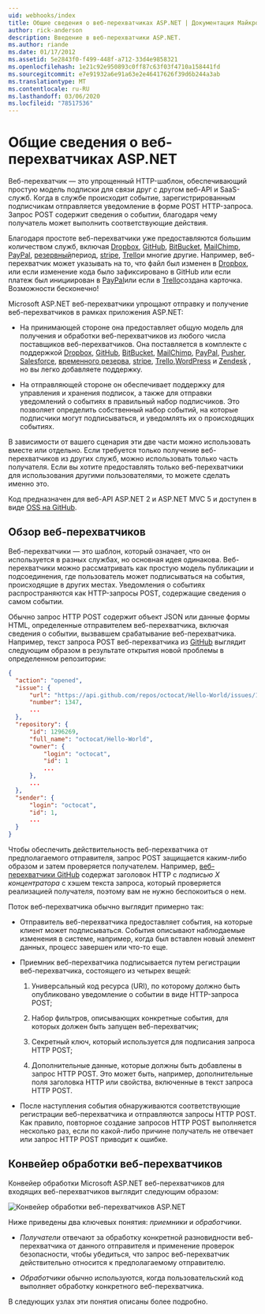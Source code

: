 ```yaml
---
uid: webhooks/index
title: Общие сведения о веб-перехватчиках ASP.NET | Документация Майкрософт
author: rick-anderson
description: Введение в веб-перехватчики ASP.NET.
ms.author: riande
ms.date: 01/17/2012
ms.assetid: 5e2843f0-f499-448f-a712-33d4e9858321
ms.openlocfilehash: 1e21c92e950893c0ff87c63f03f4710a158441fd
ms.sourcegitcommit: e7e91932a6e91a63e2e46417626f39d6b244a3ab
ms.translationtype: MT
ms.contentlocale: ru-RU
ms.lasthandoff: 03/06/2020
ms.locfileid: "78517536"
---
```

# <a name="aspnet-webhooks-overview"></a>Общие сведения о веб-перехватчиках ASP.NET

Веб-перехватчик — это упрощенный HTTP-шаблон, обеспечивающий простую модель подписки для связи друг с другом веб-API и SaaS-служб. Когда в службе происходит событие, зарегистрированным подписчикам отправляется уведомление в форме POST HTTP-запроса. Запрос POST содержит сведения о событии, благодаря чему получатель может выполнить соответствующие действия.

Благодаря простоте веб-перехватчики уже предоставляются большим количеством служб, включая [Dropbox](http://dropbox.com/), [GitHub](https://www.github.com/), [BitBucket](https://bitbucket.org/), [MailChimp](http://www.mailchimp.com/), [PayPal](http://www.paypal.com/), [резервный](http://www.slack.com)период, [stripe](http://www.stripe.com), [Trello](http://www.trello.com/)и многие другие. Например, веб-перехватчик может указывать на то, что файл был изменен в [Dropbox](http://dropbox.com/), или если изменение кода было зафиксировано в GitHub или если платеж был инициирован в [PayPal](http://www.paypal.com/)или если в [Trello](http://www.trello.com/)создана карточка. Возможности бесконечно!

Microsoft ASP.NET веб-перехватчики упрощают отправку и получение веб-перехватчиков в рамках приложения ASP.NET:

* На принимающей стороне она предоставляет общую модель для получения и обработки веб-перехватчиков из любого числа поставщиков веб-перехватчиков. Она поставляется в комплекте с поддержкой [Dropbox](http://dropbox.com/), [GitHub](https://www.github.com/), [BitBucket](https://bitbucket.org/), [MailChimp](http://www.mailchimp.com/), [PayPal](http://www.paypal.com/), [Pusher](http://www.pusher.com), [Salesforce](http://www.salesforce.com), [временного резерва](http://www.slack.com), [stripe](http://www.stripe.com), [Trello](http://www.trello.com/),[WordPress](http://www.wordpress.com) и [Zendesk](https://www.zendesk.com/) , но вы легко добавляете поддержку.

* На отправляющей стороне он обеспечивает поддержку для управления и хранения подписок, а также для отправки уведомлений о событиях в правильный набор подписчиков. Это позволяет определить собственный набор событий, на которые подписчики могут подписываться, и уведомлять их о происходящих событиях.

В зависимости от вашего сценария эти две части можно использовать вместе или отдельно. Если требуется только получение веб-перехватчиков из других служб, можно использовать только часть получателя. Если вы хотите предоставлять только веб-перехватчики для использования другими пользователями, то можете сделать именно это.

Код предназначен для веб-API ASP.NET 2 и ASP.NET MVC 5 и доступен в виде [OSS на GitHub](https://github.com/aspnet/WebHooks).

## <a name="webhooks-overview"></a>Обзор веб-перехватчиков

Веб-перехватчики — это шаблон, который означает, что он используется в разных службах, но основная идея одинакова. Веб-перехватчики можно рассматривать как простую модель публикации и подсоединения, где пользователь может подписываться на события, происходящие в других местах. Уведомления о событиях распространяются как HTTP-запросы POST, содержащие сведения о самом событии.

Обычно запрос HTTP POST содержит объект JSON или данные формы HTML, определенные отправителем веб-перехватчика, включая сведения о событии, вызвавшем срабатывание веб-перехватчика. Например, текст запроса POST веб-перехватчика из [GitHub](https://www.github.com/) выглядит следующим образом в результате открытия новой проблемы в определенном репозитории:

```json
{
  "action": "opened",
  "issue": {
      "url": "https://api.github.com/repos/octocat/Hello-World/issues/1347",
      "number": 1347,
      ...
  },
  "repository": {
      "id": 1296269,
      "full_name": "octocat/Hello-World",
      "owner": {
          "login": "octocat",
          "id": 1
          ...
      },
      ...
  },
  "sender": {
      "login": "octocat",
      "id": 1,
      ...
  }
}
```

Чтобы обеспечить действительность веб-перехватчика от предполагаемого отправителя, запрос POST защищается каким-либо образом и затем проверяется получателем. Например, [веб-перехватчики GitHub](https://developer.github.com/webhooks/) содержат заголовок HTTP с *подписью X концентратора* с хэшем текста запроса, который проверяется реализацией получателя, поэтому вам не нужно беспокоиться о нем.

Поток веб-перехватчика обычно выглядит примерно так:

* Отправитель веб-перехватчика предоставляет события, на которые клиент может подписываться. События описывают наблюдаемые изменения в системе, например, когда был вставлен новый элемент данных, процесс завершен или что-то еще.

* Приемник веб-перехватчика подписывается путем регистрации веб-перехватчика, состоящего из четырех вещей:

     1. Универсальный код ресурса (URI), по которому должно быть опубликовано уведомление о событии в виде HTTP-запроса POST;

     2. Набор фильтров, описывающих конкретные события, для которых должен быть запущен веб-перехватчик;

     3. Секретный ключ, который используется для подписания запроса HTTP POST;

     4. Дополнительные данные, которые должны быть добавлены в запрос HTTP POST. Это может быть, например, дополнительные поля заголовка HTTP или свойства, включенные в текст запроса HTTP POST.

* После наступления события обнаруживаются соответствующие регистрации веб-перехватчика и отправляются запросы HTTP POST. Как правило, повторное создание запросов HTTP POST выполняется несколько раз, если по какой-либо причине получатель не отвечает или запрос HTTP POST приводит к ошибке.

## <a name="webhooks-processing-pipeline"></a>Конвейер обработки веб-перехватчиков

Конвейер обработки Microsoft ASP.NET веб-перехватчиков для входящих веб-перехватчиков выглядит следующим образом:

![Конвейер обработки веб-перехватчиков ASP.NET](_static/WebHookReceivers.png)

Ниже приведены два ключевых понятия: *приемники* и *обработчики*.

* *Получатели* отвечают за обработку конкретной разновидности веб-перехватчика от данного отправителя и применение проверок безопасности, чтобы убедиться, что запрос веб-перехватчик действительно относится к предполагаемому отправителю.

* *Обработчики* обычно используются, когда пользовательский код выполняет обработку конкретного веб-перехватчика.

В следующих узлах эти понятия описаны более подробно.
